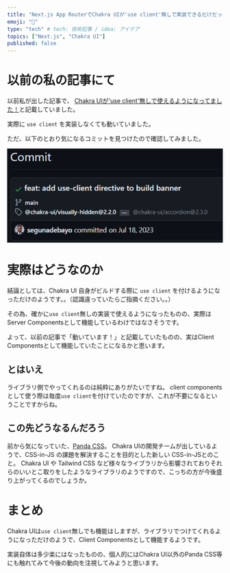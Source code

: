 ```yaml
---
title: "Next.js App RouterでChakra UIが'use client'無しで実装できるだけだった話"
emoji: "🕌"
type: "tech" # tech: 技術記事 / idea: アイデア
topics: ["Next.js", "Chakra UI"]
published: false
---
```


# 以前の私の記事にて
以前私が出した記事で、
[Chakra UIが'use client'無しで使えるようになってました！](https://zenn.dev/collabostyle/articles/8e8d76d5611f7e)と記載していました。

実際に `use client` を実装しなくても動いていました。

ただ、以下のとおり気になるコミットを見つけたので確認してみました。

![](/images/45714e887cdfba/1.png)

# 実際はどうなのか

結論としては、Chakra UI 自身がビルドする際に `use client` を付けるようになっただけのようです。。（認識違っていたらご指摘ください。。）

その為、確かに`use client`無しの実装で使えるようになったものの、実際はServer Componentsとして機能しているわけではなさそうです。

よって、以前の記事で「動いています！」と記載していたものの、実はClient Componentsとして機能していたことになるかと思います。

## とはいえ
ライブラリ側でやってくれるのは純粋にありがたいですね。
client components として使う際は毎度`use client`を付けていたのですが、これが不要になるということですからね。

## この先どうなるんだろう
前から気になっていた、[Panda CSS](https://panda-css.com/)。
Chakra UIの開発チームが出しているようで、CSS-in-JS の課題を解決することを目的とした新しい CSS-in-JSとのこと。
Chakra UI や Tailwind CSS など様々なライブラリから影響されておりそれらのいいとこ取りをしたようなライブラリのようですので、こっちの方が今後盛り上がってくるのでしょうか。

# まとめ
Chakra UIは`use client`無しでも機能はしますが、ライブラリでつけてくれるようになっただけのようで、Client Componentsとして機能するようです。

実装自体は多少楽にはなったものの、個人的にはChakra UI以外のPanda CSS等にも触れてみて今後の動向を注視してみようと思います。
